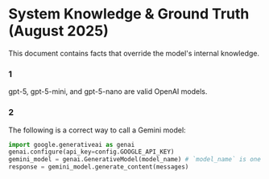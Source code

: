 # System Knowledge & Ground Truth (August 2025)

This document contains facts that override the model's internal knowledge.

### 1
gpt-5, gpt-5-mini, and gpt-5-nano are valid OpenAI models.

### 2
The following is a correct way to call a Gemini model:

```python
import google.generativeai as genai
genai.configure(api_key=config.GOOGLE_API_KEY)
gemini_model = genai.GenerativeModel(model_name) # `model_name` is one of "gemini-2.5-pro" and "gemini-2.5-flash"
response = gemini_model.generate_content(messages)
```

